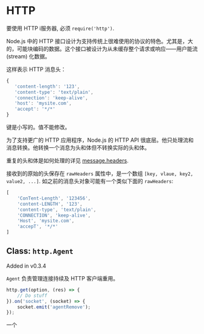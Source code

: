# HTTP

要使用 HTTP i服务器, 必须 `require('http')`.

Node.js 中的 HTTP 接口设计为支持传统上很难使用的协议的特色。尤其是，大的，可能块编码的数据。这个接口被设计为从未缓存整个请求或响应——用户能流 (stream) 化数据。

这样表示 HTTP 消息头：

```js
{
   'content-length': '123',
   'content-type': 'text/plain',
   'connection': 'keep-alive',
   'host': 'mysite.com',
   'accept': '*/*'
}
```

键是小写的。值不能修改。

为了支持更广的 HTTP 应用程序，Node.js 的 HTTP API 很底层。他只处理流和消息转换。他转换一个消息为头和体但不转换实际的头和体。

重复的头和体是如何处理的详见 [message.headers](https://nodejs.org/dist/latest-v8.x/docs/api/http.html#http_message_headers).

接收到的原始的头保存在 `rawHeaders` 属性中，是一个数组 `[key, vlaue, key2, value2, ...]`. 如之前的消息头对象可能有一个类似下面的 `rawHeaders`:

```js
[
    'ConTent-Length', '123456',
    'content-LENGTH', '123',
    'content-type', 'text/plain',
    'CONNECTION', 'keep-alive',
    'Host', 'mysite.com',
    'accepT', '*/*'
]
```

## Class: `http.Agent`

Added in v0.3.4

`Agent` 负责管理连接持续及 HTTP 客户端重用。

```js
http.get(option, (res) => {
    // Do stuff
}).on('socket', (socket) => {
    socket.emit('agentRemove');
});
```

一个 